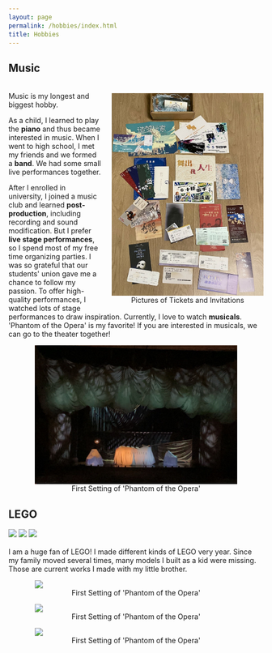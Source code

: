 ```yaml
---
layout: page
permalink: /hobbies/index.html
title: Hobbies
---
```


## Music
<body>
   <figure style="text-align: center; float: right; margin: 20px 0 0 20px;">
    <img src="/images/tickets.jpg" width="300" style="display: block;">
    <figcaption>Pictures of Tickets and Invitations</figcaption>
  </figure>
</body>
<br>
Music is my longest and biggest hobby. 

As a child, I learned to play the **piano** and thus became interested in music. When I went to high school, I met my friends and we formed a **band**. We had some small live performances together.

After I enrolled in university, I joined a music club and learned **post-production**, including recording and sound modification. But I prefer **live stage performances**, so I spend most of my free time organizing parties. I was so grateful that our students' union gave me a chance to follow my passion. To offer high-quality performances, I watched lots of stage performances to draw inspiration. Currently, I love to watch **musicals**. 'Phantom of the Opera' is my favorite! If you are interested in musicals, we can go to the theater together!


<body>
   <figure style="text-align: center;">
    <img src="/images/phantom.jpg" width="400" style="display: block; margin: 0 auto;">
    <figcaption>First Setting of 'Phantom of the Opera'</figcaption>
  </figure>
</body>



## LEGO

<div class="third">
<img src="/images/prelection1.JPG">
<img src="/images/speech1.JPG">
<img src="/images/speech3.JPG">
</div>
<br>I am a huge fan of LEGO! I made different kinds of LEGO very year. Since my family moved several times, many models I built as a kid were missing. Those are current works I made with my little brother.
<body>
   <div class="third">
   <figure style="text-align: center;">
    <img src="/images/prelection1.JPG" width="400" style="display: block; margin: 0 auto;">
    <figcaption>First Setting of 'Phantom of the Opera'</figcaption>
  </figure>
      <figure style="text-align: center;">
    <img src="/images/prelection1.JPG" width="400" style="display: block; margin: 0 auto;">
    <figcaption>First Setting of 'Phantom of the Opera'</figcaption>
  </figure>
        <figure style="text-align: center;">
    <img src="/images/prelection1.JPG" width="400" style="display: block; margin: 0 auto;">
    <figcaption>First Setting of 'Phantom of the Opera'</figcaption>
  </figure>
   </div>
</body>



